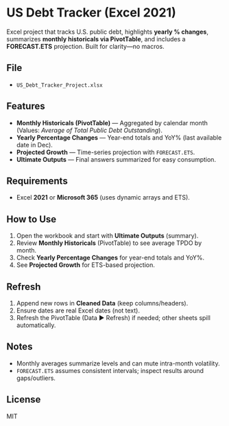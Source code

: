 # US Debt Tracker (Excel 2021)

Excel project that tracks U.S. public debt, highlights **yearly % changes**, summarizes **monthly historicals via PivotTable**, and includes a **FORECAST.ETS** projection. Built for clarity—no macros.

## File
- `US_Debt_Tracker_Project.xlsx`

## Features
- **Monthly Historicals (PivotTable)** — Aggregated by calendar month (Values: *Average of Total Public Debt Outstanding*).
- **Yearly Percentage Changes** — Year-end totals and YoY% (last available date in Dec).
- **Projected Growth** — Time-series projection with `FORECAST.ETS`.
- **Ultimate Outputs** — Final answers summarized for easy consumption.

## Requirements
- Excel **2021** or **Microsoft 365** (uses dynamic arrays and ETS).

## How to Use
1. Open the workbook and start with **Ultimate Outputs** (summary).
2. Review **Monthly Historicals** (PivotTable) to see average TPDO by month.
3. Check **Yearly Percentage Changes** for year-end totals and YoY%.
4. See **Projected Growth** for ETS-based projection.

## Refresh
1. Append new rows in **Cleaned Data** (keep columns/headers).
2. Ensure dates are real Excel dates (not text).
3. Refresh the PivotTable (Data ▶ Refresh) if needed; other sheets spill automatically.

## Notes
- Monthly averages summarize levels and can mute intra-month volatility.
- `FORECAST.ETS` assumes consistent intervals; inspect results around gaps/outliers.

## License
MIT
